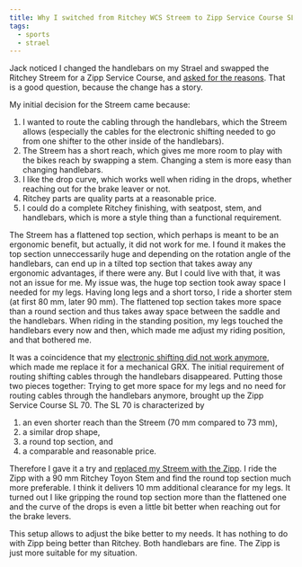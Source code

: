 ```yaml
---
title: Why I switched from Ritchey WCS Streem to Zipp Service Course SL 70
tags:
  - sports
  - strael
---
```

Jack noticed I changed the handlebars on my Strael and swapped the Ritchey Streem for a Zipp Service Course, and [asked for the reasons](/2023-11-26-rural-paderborn-plateu/). That is a good question, because the change has a story. 

My initial decision for the Streem came because:

1. I wanted to route the cabling through the handlebars, which the Streem allows (especially the cables for the electronic shifting needed to go from one shifter to the other inside of the handlebars). 
2. The Streem has a short reach, which gives me more room to play with the bikes reach by swapping a stem. Changing a stem is more easy than changing handlebars.
3. I like the drop curve, which works well when riding in the drops, whether reaching out for the brake leaver or not.
4. Ritchey parts are quality parts at a reasonable price.
5. I could do a complete Ritchey finishing, with seatpost, stem, and handlebars, which is more a style thing than a functional requirement.

The Streem has a flattened top section, which perhaps is meant to be an ergonomic benefit, but actually, it did not work for me. I found it makes the top section unneccessarily huge and depending on the rotation angle of the handlebars, can end up in a tilted top section that takes away any ergonomic advantages, if there were any. But I could live with that, it was not an issue for me. My issue was, the huge top section took away space I needed for my legs. Having long legs and a short torso, I ride a shorter stem (at first 80 mm, later 90 mm). The flattened top section takes more space than a round section and thus takes away space between the saddle and the handlebars. When riding in the standing position, my legs touched the handlebars every now and then, which made me adjust my riding position, and that bothered me.

It was a coincidence that my [electronic shifting did not work anymore](/2023-11-11-electronic-shifting-does-not-work-for-me/), which made me replace it for a mechanical GRX. The initial requirement of routing shifting cables through the handlebars disappeared. Putting those two pieces together: Trying to get more space for my legs and no need for routing cables through the handlebars anymore, brought up the Zipp Service Course SL 70. The SL 70 is characterized by 

1. an even shorter reach than the Streem (70 mm compared to 73 mm),
2. a similar drop shape,
3. a round top section, and
4. a comparable and reasonable price.

Therefore I gave it a try and [replaced my Streem with the Zipp](/2023-10-15-cable-housing-length/). I ride the Zipp with a 90 mm Ritchey Toyon Stem and find the round top section much more preferable. I think it delivers 10 mm additional clearance for my legs. It turned out I like gripping the round top section more than the flattened one and the curve of the drops is even a little bit better when reaching out for the brake levers. 

This setup allows to adjust the bike better to my needs. It has nothing to do with Zipp being better than Ritchey. Both handlebars are fine. The Zipp is just more suitable for my situation.


